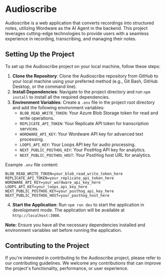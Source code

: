 # Audioscribe

Audioscribe is a web application that converts recordings into structured notes, utilizing Wordware as the AI Agent in the backend. This project leverages cutting-edge technologies to provide users with a seamless experience in recording, transcribing, and managing their notes.

## Setting Up the Project

To set up the Audioscribe project on your local machine, follow these steps:

1. **Clone the Repository**: Clone the Audioscribe repository from GitHub to your local machine using your preferred method (e.g., Git Bash, GitHub Desktop, or the command line).
2. **Install Dependencies**: Navigate to the project directory and run `npm install` to install all the required dependencies.
3. **Environment Variables**: Create a `.env` file in the project root directory and add the following environment variables:
   - `BLOB_READ_WRITE_TOKEN`: Your Azure Blob Storage token for read and write operations.
   - `REPLICATE_API_TOKEN`: Your Replicate API token for transcription services.
   - `WORDWARE_API_KEY`: Your Wordware API key for advanced text processing.
   - `LOOPS_API_KEY`: Your Loops API key for audio processing.
   - `NEXT_PUBLIC_POSTHOG_KEY`: Your PostHog API key for analytics.
   - `NEXT_PUBLIC_POSTHOG_HOST`: Your PostHog host URL for analytics.

Example `.env` file content:

```
BLOB_READ_WRITE_TOKEN=your_blob_read_write_token_here
REPLICATE_API_TOKEN=your_replicate_api_token_here
WORDWARE_API_KEY=your_wordware_api_key_here
LOOPS_API_KEY=your_loops_api_key_here
NEXT_PUBLIC_POSTHOG_KEY=your_posthog_api_key_here
NEXT_PUBLIC_POSTHOG_HOST=your_posthog_host_here
```

4. **Start the Application**: Run `npm run dev` to start the application in development mode. The application will be available at `http://localhost:3000`.

**Note:** Ensure you have all the necessary dependencies installed and environment variables set before running the application.

## Contributing to the Project

If you're interested in contributing to the Audioscribe project, please refer to our contributing guidelines. We welcome any contributions that can improve the project's functionality, performance, or user experience.
